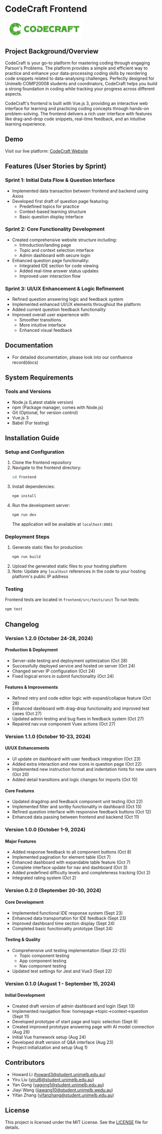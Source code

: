# CodeCraft Frontend

<img src="CodeCraft.png" alt="CodeCraft" style="zoom:25%;" />

## Project Background/Overview
CodeCraft is your go-to platform for mastering coding through engaging Parson's Problems. The platform provides a simple and efficient way to practice and enhance your data-processing coding skills by reordering code snippets related to data-analysing challenges. Perfectly designed for Unimelb COMP20008 students and coordinators, CodeCraft helps you build a strong foundation in coding while tracking your progress across different aspects.

CodeCraft's frontend is built with Vue.js 3, providing an interactive web interface for learning and practicing coding concepts through hands-on problem-solving. The frontend delivers a rich user interface with features like drag-and-drop code snippets, real-time feedback, and an intuitive learning experience.

## Demo
Visit our live platform: [CodeCraft Website](http://54.252.5.239/)

## Features (User Stories by Sprint)

### Sprint 1: Initial Data Flow & Question Interface
- Implemented data transaction between frontend and backend using Axios
- Developed first draft of question page featuring:
  - Predefined topics for practice
  - Context-based learning structure
  - Basic question display interface

### Sprint 2: Core Functionality Development
- Created comprehensive website structure including:
  - Introduction/landing page
  - Topic and context selection interface
  - Admin dashboard with secure login
- Enhanced question page functionality:
  - Integrated IDE section for code viewing
  - Added real-time answer status updates
  - Improved user interaction flow

### Sprint 3: UI/UX Enhancement & Logic Refinement
- Refined question answering logic and feedback system
- Implemented enhanced UI/UX elements throughout the platform
- Added current question feedback functionality
- Improved overall user experience with:
  - Smoother transitions
  - More intuitive interface
  - Enhanced visual feedback

## Documentation
- For detailed documentation, please look into our confluence record(docs) 

## System Requirements
### Tools and Versions
- Node.js (Latest stable version)
- npm (Package manager, comes with Node.js)
- Git (Optional, for version control)
- Vue.js 3
- Babel (For testing)

## Installation Guide

### Setup and Configuration
1. Clone the frontend repository
2. Navigate to the frontend directory:
   ```bash
   cd frontend
   ```
3. Install dependencies:
   ```bash
   npm install
   ```
4. Run the development server:
   ```bash
   npm run dev
   ```
   The application will be available at `localhost:8081`

### Deployment Steps
1. Generate static files for production:
   ```bash
   npm run build
   ```
2. Upload the generated static files to your hosting platform
3. Note: Update any `localhost` references in the code to your hosting platform's public IP address

### Testing
Frontend tests are located in `frontend/src/tests/unit`
To run tests:
```bash
npm test
```

## Changelog

### Version 1.2.0 (October 24-28, 2024)
#### Production & Deployment
- Server-side testing and deployment optimization (Oct 28)
- Successfully deployed service and hosted on server (Oct 24)
- Changed server IP configuration (Oct 24)
- Fixed logical errors in submit functionality (Oct 24)

#### Features & Improvements
- Refined retry and code editor logic with expand/collapse feature (Oct 28)
- Enhanced dashboard with drag-drop functionality and improved test cases (Oct 27)
- Updated admin testing and bug fixes in feedback system (Oct 27)
- Repaired nav.vue component Vuex actions (Oct 27)

### Version 1.1.0 (October 10-23, 2024)
#### UI/UX Enhancements
- UI update on dashboard with user feedback integration (Oct 23)
- Added extra interaction and new icons in question page (Oct 22)
- Implemented new instruction format and indentation hints for new users (Oct 20)
- Added detail transitions and logic changes for imports (Oct 10)

#### Core Features
- Updated dragdrop and feedback component unit testing (Oct 22)
- Implemented filter and sortby functionality in dashboard (Oct 13)
- Refined question interface with responsive feedback buttons (Oct 12)
- Enhanced data passing between frontend and backend (Oct 11)

### Version 1.0.0 (October 1-9, 2024)
#### Major Features
- Added response feedback to all component buttons (Oct 8)
- Implemented pagination for element table (Oct 7)
- Enhanced dashboard with expandable table feature (Oct 7)
- Complete interface update for nav and dashboard (Oct 3)
- Added predefined difficulty levels and completeness tracking (Oct 2)
- Integrated rating system (Oct 2)

### Version 0.2.0 (September 20-30, 2024)
#### Core Development
- Implemented functional IDE response system (Sept 23)
- Enhanced data transportation for IDE feedback (Sept 23)
- Improved dashboard time section display (Sept 24)
- Completed basic functionality prototype (Sept 24)

#### Testing & Quality
- Comprehensive unit testing implementation (Sept 22-25)
  - Topic component testing
  - App component testing
  - Nav component testing
- Updated test settings for Jest and Vue3 (Sept 22)

### Version 0.1.0 (August 1 - September 15, 2024)
#### Initial Development
- Created draft version of admin dashboard and login (Sept 13)
- Implemented navigation flow: homepage->topic->context->question (Sept 11)
- Developed prototype of start page and topic selection (Sept 6)
- Created improved prototype answering page with AI model connection (Aug 26)
- Initial Vue framework setup (Aug 24)
- Developed draft version of Q&A interface (Aug 23)
- Project initialization and setup (Aug 1)


## Contributors
- Howard Li (howard3@student.unimelb.edu.au)
- Yiru Liu (yirul6@student.unimelb.edu.au)
- Yan Gong (yagong1@student.unimelb.edu.au)
- Jiayi Wang (jiawang10@student.unimelb.wedu.au)
- Yifan Zhang (yifanzhang@student.unimelb.edu.au)

## License
This project is licensed under the MIT License. See the [LICENSE](LICENSE) file for details.
